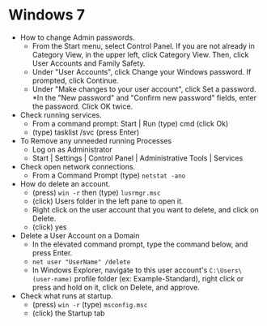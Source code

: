 # Windows 7
* How to change Admin passwords.
  * From the Start menu, select Control Panel. If you are not already in Category View, in the upper left, click Category   View. Then, click User Accounts and Family Safety.
  * Under "User Accounts", click Change your Windows password. If prompted, click Continue.
  * Under "Make changes to your user account", click Set a password.
  *In the "New password" and "Confirm new password" fields, enter the password. Click OK twice.
* Check running services.
  * From a command prompt: Start | Run (type) cmd (click Ok)
  * (type) tasklist /svc (press Enter) 
* To Remove any unneeded running Processes
  * Log on as Administrator
  * Start | Settings | Control Panel | Administrative Tools | Services
* Check open network connections.
  * From a Command Prompt (type) `netstat -ano`
* How do delete an account.
  * (press) `win -r` then (type) `lusrmgr.msc`
  * (click) Users folder in the left pane to open it.
  * Right click on the user account that you want to delete, and click on Delete.
  * (click) yes
* Delete a User Account on a Domain
  * In the elevated command prompt, type the command below, and press Enter. 
  * `net user "UserName" /delete`
  * In Windows Explorer, navigate to this user account's `C:\Users\(user-name)` profile folder (ex: Example-Standard), right click or press and hold on it, click on Delete, and approve. 
* Check what runs at startup.
  * (press) `win -r` (type) `msconfig.msc`
  * (click) the Startup tab


